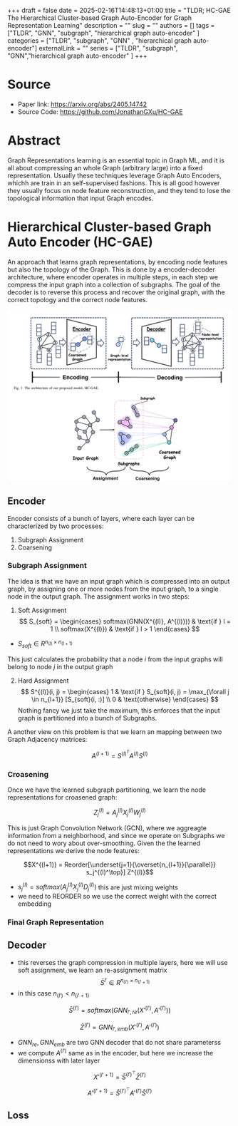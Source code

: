 +++ 
draft = false
date = 2025-02-16T14:48:13+01:00
title = "TLDR; HC-GAE The Hierarchical Cluster-based Graph Auto-Encoder for Graph Representation Learning"
description = ""
slug = ""
authors = []
tags = ["TLDR", "GNN", "subgraph", "hierarchical graph auto-encoder" ]
categories = ["TLDR", "subgraph", "GNN" , "hierarchical graph auto-encoder"]
externalLink = ""
series = ["TLDR", "subgraph", "GNN","hierarchical graph auto-encoder"  ]
+++

# Source
- Paper link: https://arxiv.org/abs/2405.14742
- Source Code: https://github.com/JonathanGXu/HC-GAE

# Abstract
Graph Representations learning is an essential topic in Graph ML, and it is all about compressing an whole Graph (arbitrary large) into a fixed representation. Usually these techniques leverage Graph Auto Encoders, whichh are train in an self-supervised fashions. This is all good however they usually focus on node feature reconstruction, and they tend to lose the topological information that input Graph encodes.

# **H**ierarchical **C**luster-based **G**raph **A**uto **E**ncoder (HC-GAE)
An approach that learns graph representations, by encoding node features but also the topology of the Graph. This is done by a encoder-decoder architecture, where encoder operates in multiple steps, in each step we compress the input graph into a collection of subgraphs. The goal of the decoder is to reverse this process and recover the original graph, with the correct topology and the correct node features.

![](/images/hc_gae.png)

## Encoder
Encoder consists of a bunch of layers, where each layer can be characterized by two processes:

1. Subgraph Assignment
2. Coarsening

### Subgraph Assignment
The idea is that we have an input graph which is compressed into an output graph, by assigning one or more nodes from the input graph, to a single node in the output graph.  The assignment works in two steps:

1. Soft Assignment
$$ S_{soft} =
    \begin{cases}
    softmax(GNN(X^{(l)}, A^{(l)})) & \text{if } l = 1 \\
    softmax(X^{(l)}) & \text{if } l > 1
    \end{cases}
$$
- $S_{soft} \in R^{n_{(l)} \times n_{(l+1)}}$

This just calculates the probability that a node $i$ from the input graphs will belong to node $j$ in the output graph

2. Hard Assignment
$$
S^{(l)}(i, j) =
\begin{cases}
1 & \text{if } S_{soft}(i, j) = \max_{\forall j \in n_{l+1}} [S_{soft}(i, :)] \\
0 & \text{otherwise}
\end{cases}
$$
Nothing fancy we just take the maximum, this enforces that the input graph is partitioned into a bunch of Subgraphs.

A another view on this problem is that we learn an mapping between two Graph Adjacency matrices:

$$A^{(l+1)} = S^{(l)^T} A^{(l)}S^{(l)}$$


### Croasening
Once we have the learned subgraph partitioning, we learn the node representations for croasened graph:

$$Z_j^{(l)} = A_j^{(l)}X_j^{(l)}W_j^{(l)} $$

This is just Graph Convolution Network (GCN), where we aggreagte information from a neighborhood, and since we operate on Subgraphs we do not need to wory about over-smoothing. Given the the learned representations we derive the node features:

$$X^{(l+1)} = Reorder[\underset{j=1}{\overset{n_{l+1}}{\parallel}} s_j^{(l)^\top}] Z^{(l)}$$
- $s_j^{(l)} = softmax(A_j^{(l)} X_j^{(l)} D_j^{(l)})$ this are just mixing weights
- we need to REORDER so we use the correct weight with the correct embedding

### Final Graph Representation

## Decoder
- this reverses the graph compression in multiple layers, here we will use soft assignment, we learn an re-assignment matrix
$$  \bar{S}^{l'} \in R^{n_{(l')} \times n_{(l' +1)}}$$
- in this case $n_{(l')} < n_{(l'+1)}$

$$ \bar{S}^{(l')} = softmax(GNN_{l', re}(X'^{(l')}, A'^{(l')})) $$

$$ \bar{Z}^{(l')} = GNN_{l', emb}(X'^{(l')}, A'^{(l')}) $$

- $GNN_{re}, GNN_{emb}$ are two GNN decoder that do not share parameterss
- we compute $A^{(l')}$ same as in the encoder, but here we increase the dimensionss with later layer

$$ X'^{(l'+1)} = \bar{S}^{(l')^\top} \bar{Z}^{(l')} $$

$$ A'^{(l'+1)} = \bar{S}^{(l')^\top} A'^{(l')} \bar{S}^{(l')} $$
## Loss



